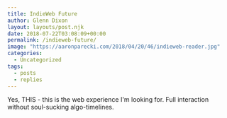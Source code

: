 ```yaml
---
title: IndieWeb Future
author: Glenn Dixon
layout: layouts/post.njk
date: 2018-07-22T03:08:09+00:00
permalink: /indieweb-future/
image: "https://aaronparecki.com/2018/04/20/46/indieweb-reader.jpg"
categories:
  - Uncategorized
tags:
  - posts
  - replies
---
```

Yes, THIS - this is the web experience I'm looking for. Full interaction without soul-sucking algo-timelines.